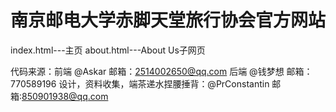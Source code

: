 # 南京邮电大学赤脚天堂旅行协会官方网站

index.html---主页
about.html---About Us子网页

代码来源：前端 @Askar  邮箱：2514002650@qq.com
          后端 @钱梦想 邮箱：770589196
          设计，资料收集，端茶递水捏腰捶背：@PrConstantin 邮箱:850901938@qq.com
